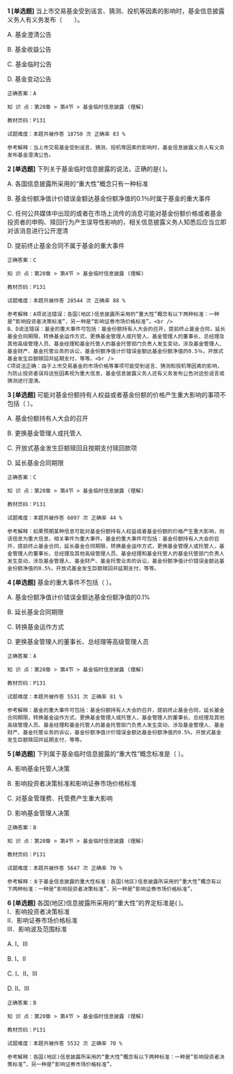 **1 [单选题]** 当上市交易基金受到谣言、猜测、投机等因素的影响时，基金信息披露义务人有义务发布（&emsp;&emsp;）。

A. 基金澄清公告

B. 基金收益公告&nbsp;

C. 基金临时公告

D. 基金变动公告

```
正确答案：A

知 识 点：第20章 > 第4节 > 基金临时信息披露 (理解)

教材页码：P131

试题难度：本题共被作答 18750 次 正确率 83 %

参考解释：当上市交易基金受到谣言、猜测、投机等因素的影响时，基金信息披露义务人有义务发布基金澄清公告。
```


**2 [单选题]** 下列关于基金临时信息披露的说法，正确的是(       )。

A. 各国信息披露所采用的“重大性”概念只有一种标准

B. 基金份额净值计价错误金额达基金份额净值的0.1％时属于基金的重大事件

C. 任何公共媒体中出现的或者在市场上流传的消息可能对基金份额价格或者基金投资者的申购、赎回行为产生误导性影响的，相关信息披露义务人知悉后应当立即对该消息进行公开澄清

D. 提前终止基金合同不属于基金的重大事件

```
正确答案：C

知 识 点：第20章 > 第4节 > 基金临时信息披露 (理解)

教材页码：P131

试题难度：本题共被作答 28544 次 正确率 88 %

参考解释：A项说法错误：各国(地区)信息披露所采用的“重大性”概念有以下两种标准：一种是“影响投资者决策标准”，另一种是“影响证券市场价格标准”。<br />
B、D说法错误：基金的重大事件可包括：基金份额持有人大会的召开，提前终止基金合同，延长基金合同期限，转换基金运作方式，更换基金管理人或托管人，基金管理人的董事长、总经理及其他高级管理人员、基金经理和基金托管人的基金托管部门负责人发生变动，涉及基金管理人、基金财产、基金托管业务的诉讼，基金份额净值计价错误金额达基金份额净值的0.5％，开放式基金发生巨额赎回并延期支付，等等。<br />
C项说法正确：由于上市交易基金的市场价格等事项可能受到谣言、猜测和投机等因素的影响，为防止投资者误将这些因素视为重大信息，基金信息披露义务人还有义务发布公告对这些谣言或猜测进行澄清。
```


**3 [单选题]** 可能对基金份额持有人权益或者基金份额的价格产生重大影响的事项不包括（       ）。

A. 基金份额持有人大会的召开

B. 更换基金管理人或托管人

C. 开放式基金发生巨额赎回且按期支付赎回款项

D. 延长基金合同期限

```
正确答案：C

知 识 点：第20章 > 第4节 > 基金临时信息披露 (理解)

教材页码：P131

试题难度：本题共被作答 6097 次 正确率 44 %

参考解释：如果预期某种信息可能对基金份额持有人权益或者基金份额的价格产生重大影响，则该信息为重大信息，相关事件为重大事件。基金的重大事件可包括：基金份额持有人大会的召开，提前终止基金合同，延长基金合同期限，转换基金运作方式，更换基金管理人或托管人，基金管理人的董事长、总经理及其他高级管理人员、基金经理和基金托管人的基金托管部门负责人发生变动，涉及基金管理人、基金财产、基金托管业务的诉讼，基金份额净值计价错误金额达基金份额净值的0.5%，开放式基金发生巨额赎回并延期支付，等等。
```


**4 [单选题]** 基金的重大事件不包括（       ）。

A. 基金份额净值计价错误金额达基金份额净值的0.1%

B. 延长基金合同期限

C. 转换基金运作方式&nbsp;

D. 更换基金管理人的董事长、总经理等高级管理人员

```
正确答案：A

知 识 点：第20章 > 第4节 > 基金临时信息披露 (理解)

教材页码：P131

试题难度：本题共被作答 5531 次 正确率 81 %

参考解释：基金的重大事件可包括：基金份额持有人大会的召开，提前终止基金合同，延长基金合同期限，转换基金运作方式，更换基金管理人或托管人，基金管理人的董事长、总经理及其他高级管理人员、基金经理和基金托管人的基金托管部门负责人发生变动，涉及基金管理人、基金财产、基金托管业务的诉讼，基金份额净值计价错误金额达基金份额净值的0.5%，开放式基金发生巨额赎回并延期支付，等等。
```


**5 [单选题]** 下列属于基金临时信息披露的“重大性”概念标准是（       ）。

A. 影响基金托管人决策

B. 影响投资者决策标准和影响证券市场价格标准&nbsp;

C. 对基金管理费、托管费产生重大影响&nbsp;

D. 影响基金管理人决策

```
正确答案：B

知 识 点：第20章 > 第4节 > 基金临时信息披露 (理解)

教材页码：P131

试题难度：本题共被作答 5647 次 正确率 70 %

参考解释：关于基金信息披露的重大性标准：各国(地区)信息披露所采用的“重大性”概念有以下两种标准：一种是“影响投资者决策标准”，另一种是“影响证券市场价格标准”。
```


**6 [单选题]** 各国(地区)信息披露所采用的“重大性”的界定标准是(        )。<br />
Ⅰ．影响投资者决策标准<br />
Ⅱ．影响证券市场价格标准<br />
Ⅲ．影响波及范围标准

A. Ⅰ、Ⅲ

B. Ⅰ、Ⅱ

C. Ⅰ、Ⅱ、Ⅲ

D. Ⅱ、Ⅲ

```
正确答案：B

知 识 点：第20章 > 第4节 > 基金临时信息披露 (理解)

教材页码：P131

试题难度：本题共被作答 5532 次 正确率 70 %

参考解释：各国(地区)信息披露所采用的“重大性”概念有以下两种标准：一种是“影响投资者决策标准”，另一种是“影响证券市场价格标准”。
```

